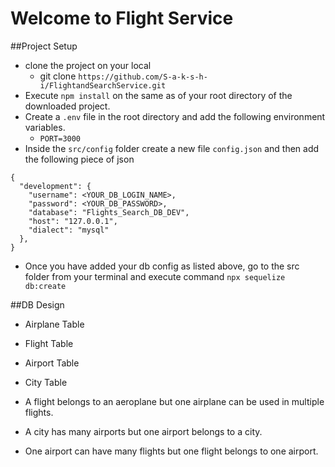 # Welcome to Flight Service

##Project Setup

- clone the project on your local
  - git clone `https://github.com/S-a-k-s-h-i/FlightandSearchService.git`
- Execute `npm install` on the same as of your root directory of the downloaded project.
- Create a `.env` file in the root directory and add the following environment variables.
  - `PORT=3000`
- Inside the `src/config` folder create a new file `config.json` and then add the following piece of json

```
{
  "development": {
    "username": <YOUR_DB_LOGIN_NAME>,
    "password": <YOUR_DB_PASSWORD>,
    "database": "Flights_Search_DB_DEV",
    "host": "127.0.0.1",
    "dialect": "mysql"
  },
}

```

- Once you have added your db config as listed above, go to the src folder from your terminal and execute command `npx sequelize db:create`

##DB Design

- Airplane Table
- Flight Table
- Airport Table
- City Table

- A flight belongs to an aeroplane but one airplane can be used in multiple flights.
- A city has many airports but one airport belongs to a city.
- One airport can have many flights but one flight belongs to one airport.
